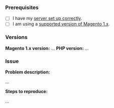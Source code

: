 ### Prerequisites

- [ ] I have my [server set up correctly](https://guides.qenta.com/shop_plugins:wcs:magento:installation).
- [ ] I am using a [supported version of Magento 1.x](https://guides.qenta.com/shop_plugins:wcs:magento:start).

### Versions

**Magento 1.x version:** ...
**PHP version:** ...

### Issue

**Problem description:**

...


**Steps to reproduce:**

...
